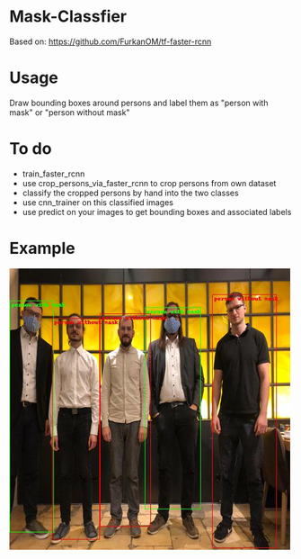 # Mask-Classfier
Based on: https://github.com/FurkanOM/tf-faster-rcnn

# Usage
Draw bounding boxes around persons and label them as "person with mask" or "person without mask"

# To do
* train_faster_rcnn  
* use crop_persons_via_faster_rcnn to crop persons from own dataset 
* classify the cropped persons by hand into the two classes
* use cnn_trainer on this classified images  
* use predict on your images to get bounding boxes and associated labels  

# Example

![example1](example.jpg)
